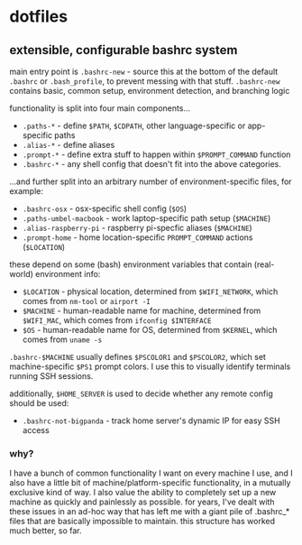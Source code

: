 # dotfiles

## extensible, configurable bashrc system

main entry point is `.bashrc-new` - source this at the bottom of the default `.bashrc` or `.bash_profile`, to prevent messing with that stuff. `.bashrc-new` contains basic, common setup, environment detection, and branching logic

functionality is split into four main components...
* `.paths-*` - define `$PATH`, `$CDPATH`, other language-specific or app-specific paths
* `.alias-*` - define aliases
* `.prompt-*` - define extra stuff to happen within `$PROMPT_COMMAND` function
* `.bashrc-*` - any shell config that doesn't fit into the above categories.

...and further split into an arbitrary number of environment-specific files, for example:
* `.bashrc-osx` - osx-specific shell config (`$OS`)
* `.paths-umbel-macbook` - work laptop-specific path setup (`$MACHINE`)
* `.alias-raspberry-pi` - raspberry pi-specfic aliases (`$MACHINE`)
* `.prompt-home` - home location-specific `PROMPT_COMMAND` actions (`$LOCATION`)

these depend on some (bash) environment variables that contain (real-world) environment info:
- `$LOCATION` - physical location, determined from `$WIFI_NETWORK`, which comes from `nm-tool` or `airport -I`
- `$MACHINE` - human-readable name for machine, determined from `$WIFI_MAC`, which comes from `ifconfig $INTERFACE`
- `$OS` - human-readable name for OS, determined from `$KERNEL`, which comes from `uname -s`

`.bashrc-$MACHINE` usually defines `$PSCOLOR1` and `$PSCOLOR2`, which set machine-specific `$PS1` prompt colors. I use this to visually identify terminals running SSH sessions.

additionally, `$HOME_SERVER` is used to decide whether any remote config should be used:
* `.bashrc-not-bigpanda` - track home server's dynamic IP for easy SSH access



### why?
I have a bunch of common functionality I want on every machine I use, and I also have a little bit of machine/platform-specific functionality, in a mutually exclusive kind of way. I also value the ability to completely set up a new machine as quickly and painlessly as possible. for years, I've dealt with these issues in an ad-hoc way that has left me with a giant pile of .bashrc_* files that are basically impossible to maintain. this structure has worked much better, so far.